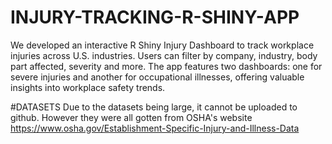 # INJURY-TRACKING-R-SHINY-APP
We developed an interactive R Shiny Injury Dashboard to track workplace injuries across U.S. industries. Users can filter by company, industry, body part affected, severity and more. The app features two dashboards: one for severe injuries and another for occupational illnesses, offering valuable insights into workplace safety trends.

#DATASETS
Due to the datasets being large, it cannot be uploaded to github. However they were all gotten from OSHA's website 
https://www.osha.gov/Establishment-Specific-Injury-and-Illness-Data 
